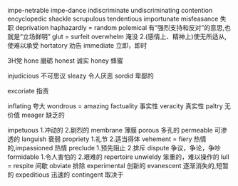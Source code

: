 impe-netrable
impe-dance
indiscriminate
undiscriminating
contention
encyclopedic
shackle
scrupulous
tendentious
importunate
misfeasance 失职
deprivation
haphazardly = random
polemical 有“强烈支持和反对”的意思,也就是“立场鲜明”
glut = surfeit
overwhelm 淹没 2.(感情上、精神上)使无所适从,使难以承受
hortatory  劝告
immediate  立即，即时

3H党
hone 磨砺
honest 诚实
honey  蜂蜜

injudicious  不可思议
sleazy 令人厌恶
sordid  卑鄙的

excoriate 指责

inflating 夸大
wondrous = amazing
factuality 事实性
veracity  真实性
paltry 无价值
meager 缺乏的

impetuous  1.冲动的  2.剧烈的
membrane 薄膜
porous 多孔的
permeable 可渗透的
languish 衰弱
propriety  1.礼节 2.适当得体
vehement = fiery 热情的,impassioned 热情 
preclude  1.预先阻止  2.排斥
dispute 争议，争论，争吵
formidable 1.令人害怕的  2.艰难的
repertoire
unwieldy  笨重的，难以操作的
lull = respite 间歇
obviate 排除
experimental 创新的
evanescent  逐渐消失的,短暂的
expeditious  迅速的
contingent  取决于
